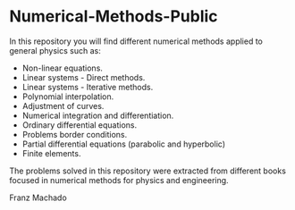 # Numerical-Methods-Public

In this repository you will find different numerical methods applied to general physics such as:

* Non-linear equations.
* Linear systems - Direct methods.
* Linear systems - Iterative methods.
* Polynomial interpolation.
* Adjustment of curves.
* Numerical integration and differentiation.
* Ordinary differential equations.
* Problems border conditions.
* Partial differential equations (parabolic and hyperbolic)
* Finite elements.

The problems solved in this repository were extracted from different books focused in numerical methods for physics and engineering.


Franz Machado
